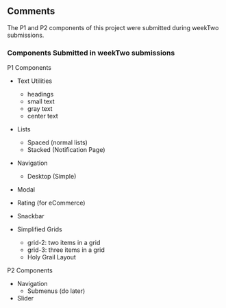 ## Comments

The P1 and P2 components of this project were submitted during weekTwo submissions.

### Components Submitted in weekTwo submissions

P1 Components

- Text Utilities
  - headings
  - small text
  - gray text
  - center text

- Lists
  - Spaced (normal lists)
  - Stacked (Notification Page)

- Navigation
  - Desktop (Simple)

- Modal
- Rating (for eCommerce)
- Snackbar
- Simplified Grids
  - grid-2: two items in a grid
  - grid-3: three items in a grid
  - Holy Grail Layout

P2 Components

- Navigation
  - Submenus (do later)
- Slider
